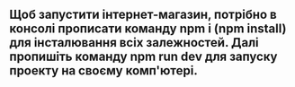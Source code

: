 ## Щоб запустити інтернет-магазин, потрібно в консолі прописати команду <b>npm i (npm install)</b> для інсталювання всіх залежностей. Далі пропишіть команду **npm run dev** для запуску проекту на своєму комп'ютері.
